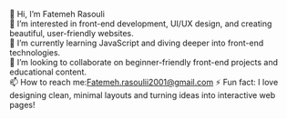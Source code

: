 👋 Hi, I’m Fatemeh Rasouli  
👀 I’m interested in front-end development, UI/UX design, and creating beautiful, user-friendly websites.  
🌱 I’m currently learning JavaScript and diving deeper into front-end technologies.  
💞 I’m looking to collaborate on beginner-friendly front-end projects and educational content.  
📫 How to reach me:Fatemeh.rasoulii2001@gmail.com 
⚡️ Fun fact: I love designing clean, minimal layouts and turning ideas into interactive web pages!
<!---
FatemehRasoulli/FatemehRasoulli is a ✨ special ✨ repository because its `README.md` (this file) appears on your GitHub profile.
You can click the Preview link to take a look at your changes.
--->
